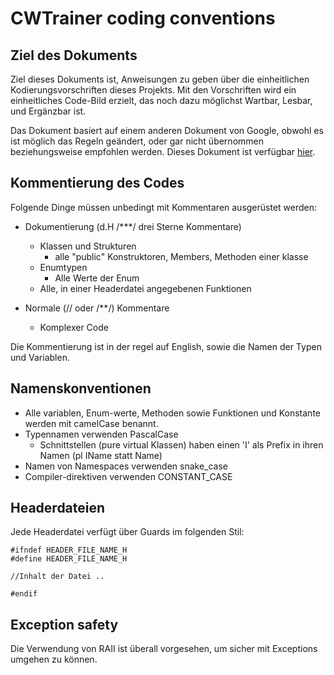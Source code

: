 # CWTrainer coding conventions
## Ziel des Dokuments
Ziel dieses Dokuments ist, Anweisungen zu geben über die einheitlichen Kodierungsvorschriften dieses Projekts. Mit den Vorschriften wird ein einheitliches Code-Bild erzielt, das noch dazu möglichst Wartbar, Lesbar, und Ergänzbar ist. 

Das Dokument basiert auf einem anderen Dokument von Google, obwohl es ist möglich das Regeln geändert, oder gar nicht übernommen beziehungsweise empfohlen werden. Dieses Dokument ist verfügbar [hier](https://google.github.io/styleguide/cppguide.html).

## Kommentierung des Codes
Folgende Dinge müssen unbedingt mit Kommentaren ausgerüstet werden:
- Dokumentierung (d.H /***/ drei Sterne Kommentare)
    - Klassen und Strukturen
        - alle "public" Konstruktoren, Members, Methoden einer klasse
    - Enumtypen
        - Alle Werte der Enum
    - Alle, in einer Headerdatei angegebenen Funktionen

- Normale (// oder /**/) Kommentare
    - Komplexer Code

Die Kommentierung ist in der regel auf English, sowie die Namen der Typen und Variablen.

## Namenskonventionen
- Alle variablen, Enum-werte, Methoden sowie Funktionen und Konstante werden mit camelCase benannt.
- Typennamen verwenden PascalCase
    - Schnittstellen (pure virtual Klassen) haben einen 'I' als Prefix in ihren Namen (pl IName statt Name)
- Namen von Namespaces verwenden snake_case
- Compiler-direktiven verwenden CONSTANT_CASE


## Headerdateien
Jede Headerdatei verfügt über Guards im folgenden Stil:
```
#ifndef HEADER_FILE_NAME_H
#define HEADER_FILE_NAME_H

//Inhalt der Datei ..

#endif
```

## Exception safety
Die Verwendung von RAII ist überall vorgesehen, um sicher mit Exceptions umgehen zu können.



